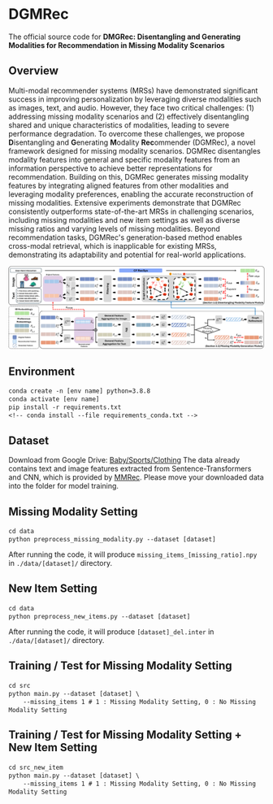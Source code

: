 # DGMRec
The official source code for **DMGRec: Disentangling and Generating Modalities for Recommendation in Missing Modality Scenarios**

## Overview
Multi-modal recommender systems (MRSs) have demonstrated significant success in improving personalization by leveraging diverse modalities such as images, text, and audio. However, they face two critical challenges: (1) addressing missing modality scenarios and (2) effectively disentangling shared and unique characteristics of modalities, leading to severe performance degradation. 
To overcome these challenges, we propose **D**isentangling and **G**enerating **M**odality **Rec**ommender (DGMRec), a novel framework designed for missing modality scenarios.
DGMRec disentangles modality features into general and specific modality features from an information perspective to achieve better representations for recommendation.
Building on this, DGMRec generates missing modality features by integrating aligned features from other modalities and leveraging modality preferences, enabling the accurate reconstruction of missing modalities.
Extensive experiments demonstrate that DGMRec consistently outperforms state-of-the-art MRSs in challenging scenarios, including missing modalities and new item settings as well as diverse missing ratios and varying levels of missing modalities.
Beyond recommendation tasks, DGMRec's generation-based method enables cross-modal retrieval, which is inapplicable for existing MRSs, demonstrating its adaptability and potential for real-world applications.

![architecture](./img/architecture.png)

## Environment
    conda create -n [env name] python=3.8.8
    conda activate [env name]
    pip install -r requirements.txt
    <!-- conda install --file requirements_conda.txt -->

## Dataset
Download from Google Drive: [Baby/Sports/Clothing](https://drive.google.com/drive/folders/13cBy1EA_saTUuXxVllKgtfci2A09jyaG?usp=sharing)
The data already contains text and image features extracted from Sentence-Transformers and CNN, which is provided by [MMRec](https://github.com/enoche/MMRec).
Please move your downloaded data into the folder for model training.

## Missing Modality Setting
    cd data
    python preprocess_missing_modality.py --dataset [dataset]

After running the code, it will produce `missing_items_[missing_ratio].npy` in `./data/[dataset]/` directory.

## New Item Setting
    cd data
    python preprocess_new_items.py --dataset [dataset]

After running the code, it will produce `[dataset]_del.inter` in `./data/[dataset]/` directory.

## Training / Test for Missing Modality Setting
    cd src
    python main.py --dataset [dataset] \
        --missing_items 1 # 1 : Missing Modality Setting, 0 : No Missing Modality Setting

## Training / Test for Missing Modality Setting + New Item Setting
    cd src_new_item
    python main.py --dataset [dataset] \
        --missing_items 1 # 1 : Missing Modality Setting, 0 : No Missing Modality Setting

